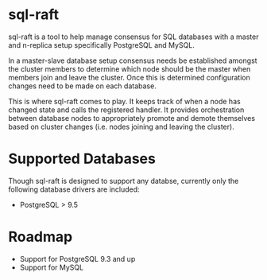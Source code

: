 sql-raft
========
sql-raft is a tool to help manage consensus for SQL databases with a master and n-replica setup specifically PostgreSQL and MySQL.

In a master-slave database setup consensus needs be established amongst the cluster members to determine which node should be the master when members join and leave the cluster.  Once this is determined configuration changes need to be made on each database.  

This is where sql-raft comes to play.  It keeps track of when a node has changed state and calls the registered handler.  It provides orchestration between database nodes to appropriately promote and demote themselves based on cluster changes (i.e. nodes joining and leaving the cluster).

# Supported Databases
Though sql-raft is designed to support any databse, currently only the following database drivers are included:

- PostgreSQL > 9.5

# Roadmap

- Support for PostgreSQL 9.3 and up
- Support for MySQL